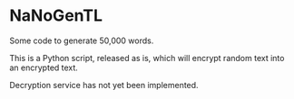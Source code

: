 NaNoGenTL
=========

Some code to generate 50,000 words. 

This is a Python script, released as is, which will encrypt random text into an encrypted text. 

Decryption service has not yet been implemented.
